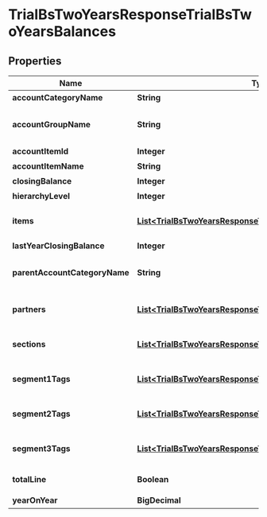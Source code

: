 

# TrialBsTwoYearsResponseTrialBsTwoYearsBalances


## Properties

| Name | Type | Description | Notes |
|------------ | ------------- | ------------- | -------------|
|**accountCategoryName** | **String** | 勘定科目カテゴリー名 |  [optional] |
|**accountGroupName** | **String** | 決算書表示名(account_item_display_type:group指定時に決算書表示名の時のみ含まれる) |  [optional] |
|**accountItemId** | **Integer** | 勘定科目ID(勘定科目の時のみ含まれる) |  [optional] |
|**accountItemName** | **String** | 勘定科目名(勘定科目の時のみ含まれる) |  [optional] |
|**closingBalance** | **Integer** | 期末残高 |  [optional] |
|**hierarchyLevel** | **Integer** | 階層レベル |  [optional] |
|**items** | [**List&lt;TrialBsTwoYearsResponseTrialBsTwoYearsItems&gt;**](TrialBsTwoYearsResponseTrialBsTwoYearsItems.md) | breakdown_display_type:item, account_item_display_type:account_item指定時のみ含まれる |  [optional] |
|**lastYearClosingBalance** | **Integer** | 前年度期末残高 |  [optional] |
|**parentAccountCategoryName** | **String** | 上位勘定科目カテゴリー名(勘定科目カテゴリーの時のみ、上層が存在する場合含まれる) |  [optional] |
|**partners** | [**List&lt;TrialBsTwoYearsResponseTrialBsTwoYearsPartners&gt;**](TrialBsTwoYearsResponseTrialBsTwoYearsPartners.md) | breakdown_display_type:partner, account_item_display_type:account_item指定時のみ含まれる |  [optional] |
|**sections** | [**List&lt;TrialBsTwoYearsResponseTrialBsTwoYearsSections&gt;**](TrialBsTwoYearsResponseTrialBsTwoYearsSections.md) | breakdown_display_type:section, account_item_display_type:account_item指定時のみ含まれる |  [optional] |
|**segment1Tags** | [**List&lt;TrialBsTwoYearsResponseTrialBsTwoYearsSegment1Tags&gt;**](TrialBsTwoYearsResponseTrialBsTwoYearsSegment1Tags.md) | breakdown_display_type:segment_1_tag, account_item_display_type:account_item指定時のみ含まれる |  [optional] |
|**segment2Tags** | [**List&lt;TrialBsTwoYearsResponseTrialBsTwoYearsSegment2Tags&gt;**](TrialBsTwoYearsResponseTrialBsTwoYearsSegment2Tags.md) | breakdown_display_type:segment_2_tag, account_item_display_type:account_item指定時のみ含まれる |  [optional] |
|**segment3Tags** | [**List&lt;TrialBsTwoYearsResponseTrialBsTwoYearsSegment3Tags&gt;**](TrialBsTwoYearsResponseTrialBsTwoYearsSegment3Tags.md) | breakdown_display_type:segment_3_tag, account_item_display_type:account_item指定時のみ含まれる |  [optional] |
|**totalLine** | **Boolean** | 合計行(勘定科目カテゴリーの時のみ含まれる) |  [optional] |
|**yearOnYear** | **BigDecimal** | 前年比 |  [optional] |



